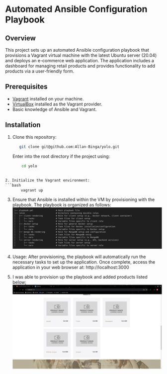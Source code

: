 # Automated Ansible Configuration Playbook

## Overview

This project sets up an automated Ansible configuration playbook that provisions a Vagrant virtual machine with the latest Ubuntu server (20.04) and deploys an e-commerce web application. The application includes a dashboard for managing retail products and provides functionality to add products via a user-friendly form.

## Prerequisites

- [Vagrant](https://www.vagrantup.com/downloads) installed on your machine.
- [VirtualBox](https://www.virtualbox.org/) installed as the Vagrant provider.
- Basic knowledge of Ansible and Vagrant.

## Installation

1. Clone this repository:

   ```bash
      git clone git@github.com:Allan-Binga/yolo.git

   ```
   Enter into the root directory if the project using:
   ```bash
       cd yolo

```

2. Initialize the Vagrant environment:
```bash
       vagrant up

```

3. Ensure that Ansible is installed within the VM by provisioning with the playbook. The playbook is organized as follows:
    ![Alt text](./images/filestructure.png)  

4. Usage:
After provisioning, the playbook will automatically run the necessary tasks to set up the application. Once complete, access the application in your web browser at:
  http://localhost:3000

5. I was able to provision up the playbook and added products listed below;
![Alt text](./images/products.png)               

